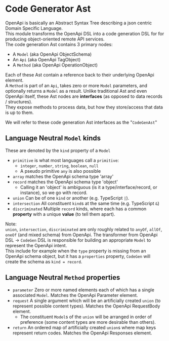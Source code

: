 # Code Generator Ast

OpenApi is basically an Abstract Syntax Tree describing a json centric Domain Specific Language.   
This module transforms the OpenApi DSL into a code generation DSL for for producing object-oriented remote API services.  
The code generation Ast contains 3 primary nodes:

* A `Model` (aka OpenApi ObjectSchema)
* An `Api` (aka OpenApi TagObject)
* A `Method` (aka OpenApi OperationObject)

Each of these Ast contain a reference back to their underlying OpenApi element.  
A `Method` is part of an `Api`, takes zero or more `Model` parameters, and optionally returns a `Model` as a result.
Unlike traditional Ast and even OpenApi itself, these Ast nodes are **interfaces** (as opposed to data records / structures).  
They expose methods to process data, but how they store/access that data is up to them.

We will refer to these code generation Ast interfaces as the "`CodeGenAst`"

## Language Neutral `Model` kinds

These are denoted by the `kind` property of a `Model`

* `primitive` is what most languages call a `primitive`:
    * `integer`, `number`, `string`, `boolean`, `null`
    * A pseudo primitive `any` is also possible
* `array` matches the OpenApi schema type 'array'
* `record` matches the OpenApi schema type 'object'
    * Calling it an 'object' is ambiguous (is it a type/interface/record, or instance), so we go with record.
* `union` Can be of one `kind` or another (e.g. TypeScript `|`).
* `intersection` All constituent `kind`s at the same time (e.g. TypeScript `&`)
* `discriminated` Multiple `record` kinds, where each has a common **property** with a unique **value** (to tell them apart).

Note:  
`union`, `intersection`, `discriminated` are only roughly related to `anyOf`, `allOf`, `oneOf` (and mixed schema) from OpenApi.
The transformer from OpenApi DSL -> `CodeGen` DSL is responsible for building an appropriate `Model` to represent the OpenApi intent.  
This include for example when the `type` property is missing from an OpenApi schema object, but it has a `properties` property, `CodeGen` will create the schema as `kind = record`.

## Language Neutral `Method` properties

* `parameter` Zero or more named elements each of which has a single associated `Model`. Matches the OpenApi Parameter element.
* `request` A single argument which will be an artificially created `union` (to represent possible content types). Matches the OpenApi RequestBody element.
    * The constituent `Model`s of the `union` will be arranged in order of preference (some content types are more desirable than others).
* `return` An ordered map of artificially created `union`s where map keys represent return codes. Matches the OpenApi Responses element.
